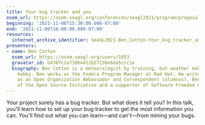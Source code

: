 ```yaml
---
title: Your bug tracker and you
osem_url: https://osem.seagl.org/conferences/seagl2021/program/proposals/849
beginning: '2021-11-06T15:30:00.000-07:00'
end: '2021-11-06T16:00:00.000-07:00'
resources:
  internet_archive_identifier: SeaGL2021-Ben_Cotton-Your_bug_tracker_and_you
presenters:
- name: Ben Cotton
  osem_url: https://osem.seagl.org/users/1053
  gravatar_id: b4307c1a73d64411b27238e6da5ccc1e
  biography: Ben Cotton is a meteorologist by training, but weather makes a great
    hobby. Ben works as the Fedora Program Manager at Red Hat. He writes for Opensource.com
    as an Open Organization Ambassador and Correspondent (alumnus). Ben is a member
    of the Open Source Initiative and a supporter of Software Freedom Conservancy.
---
```


Your project surely has a bug tracker. But what does it tell you? In this talk, you'll learn how to set up your bug tracker to get the most information you can. You'll find out what you can learn—and can't—from mining your bugs.
